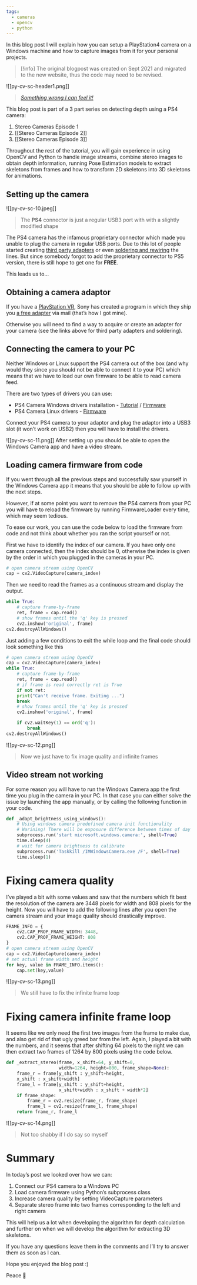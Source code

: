 ```yaml
---
tags:
  - cameras
  - opencv
  - python
---
```

In this blog post I will explain how you can setup a PlayStation4 camera on a Windows machine and how to capture images from it for your personal projects. 

> [!info] The original blogpost was created on Sept 2021 and migrated to the new website, thus the code may need to be revised.

![[py-cv-sc-header1.png]]

> [_Something wrong I can feel it!_](https://www.youtube.com/watch?v=N5gFVSdot48&ab_channel=DhimasEkaKushayandi)

This blog post is part of a 3 part series on detecting depth using a PS4 camera:

1. Stereo Cameras Episode 1
2. [[Stereo Cameras Episode 2]]
3. [[Stereo Cameras Episode 3]]

Throughout the rest of the tutorial, you will gain experience in using OpenCV and Python to handle image streams, combine stereo images to obtain depth information, running Pose Estimation models to extract skeletons from frames and how to transform 2D skeletons into 3D skeletons for animations.

## Setting up the camera

![[py-cv-sc-10.jpeg]]

> The **PS4** connector is just a regular USB3 port with with a slightly modified shape

The PS4 camera has the infamous proprietary connector which made you unable to plug the camera in regular USB ports. Due to this lot of people started creating [third party adapters](https://www.zhilingnetmail.xyz/ProductDetail.aspx?iid=81598222&pr=57.99) or even [soldering and rewiring](https://www.reddit.com/r/PSVRHack/comments/b7bxct/ps4_camera_hack_question/) the lines. But since somebody forgot to add the proprietary connector to PS5 version, there is still hope to get one for **FREE**.

This leads us to...
## Obtaining a camera adaptor

If you have a [PlayStation VR](https://www.amazon.com/PlayStation-VR-Marvels-Iron-Bundle-4/dp/B08CD34NZH/ref=sr_1_3?dchild=1&keywords=ps4%20vr&qid=1630992051&sr=8-3), Sony has created a program in which they ship you [a free adapter](https://camera-adaptor.support.playstation.com/en-gb) via mail (that’s how I got mine).

Otherwise you will need to find a way to acquire or create an adapter for your camera (see the links above for third party adapters and soldering).
## Connecting the camera to your PC

Neither Windows or Linux support the PS4 camera out of the box (and why would they since you should not be able to connect it to your PC) which means that we have to load our own firmware to be able to read camera feed.

There are two types of drivers you can use:
- PS4 Camera Windows drivers installation - [Tutorial](https://www.youtube.com/watch?v=xl7DQdApEW4&ab_channel=Hackinside) / [Firmware](https://github.com/2BytesGoat/ps4-camera/tree/master/dependencies/PS4-CAMERA-DRIVERS-master)
- PS4 Camera Linux drivers - [Firmware](https://github.com/sieuwe1/PS4-eye-camera-for-linux-with-python-and-OpenCV/tree/main/Firmware_loader)

Connect your PS4 camera to your adaptor and plug the adaptor into a USB3 slot (it won’t work on USB2) then you will have to install the drivers.

![[py-cv-sc-11.png]]
After setting up you should be able to open the Windows Camera app and have a video stream.

## Loading camera firmware from code

If you went through all the previous steps and successfully saw yourself in the Windows Camera app it means that you should be able to follow up with the next steps.

However, if at some point you want to remove the PS4 camera from your PC you will have to reload the firmware by running FirmwareLoader every time, which may seem tedious.  

To ease our work, you can use the code below to load the firmware from code and not think about whether you ran the script yourself or not.

First we have to identify the index of our camera. If you have only one camera connected, then the index should be 0, otherwise the index is given by the order in which you plugged in the cameras in your PC.

```python
# open camera stream using OpenCV
cap = cv2.VideoCapture(camera_index)
```

Then we need to read the frames as a continuous stream and display the output.

```python
while True:
    # capture frame-by-frame
    ret, frame = cap.read()
    # show frames until the 'q' key is pressed
    cv2.imshow('original', frame)
cv2.destroyAllWindows()
```

Just adding a few conditions to exit the while loop and the final code should look something like this

```python
# open camera stream using OpenCV
cap = cv2.VideoCapture(camera_index)
while True:
    # capture frame-by-frame
    ret, frame = cap.read()
    # if frame is read correctly ret is True
    if not ret:
    print("Can't receive frame. Exiting ...")
    break
    # show frames until the 'q' key is pressed
    cv2.imshow('original', frame)

    if cv2.waitKey(1) == ord('q'):
        break
cv2.destroyAllWindows()
```

![[py-cv-sc-12.png]]
> Now we just have to fix image quality and infinite frames

## Video stream not working

For some reason you will have to run the Windows Camera app the first time you plug in the camera in your PC. In that case you can either solve the issue by launching the app manually, or by calling the following function in your code.

```python
def _adapt_brightness_using_windows():
    # Using windows camera predefined camera init functionality
    # Warining! There will be exposure difference between times of day
    subprocess.run('start microsoft.windows.camera:', shell=True)
    time.sleep(4)
    # wait for camera brightness to calibrate
    subprocess.run('Taskkill /IMWindowsCamera.exe /F', shell=True)
    time.sleep(1)
```

# Fixing camera quality

I’ve played a bit with some values and saw that the numbers which fit best the resolution of the camera are 3448 pixels for width and 808 pixels for the height. Now you will have to add the following lines after you open the camera stream and your image quality should drastically improve.

```python
FRAME_INFO = {
    cv2.CAP_PROP_FRAME_WIDTH: 3448,
    cv2.CAP_PROP_FRAME_HEIGHT: 808
}
# open camera stream using OpenCV
cap = cv2.VideoCapture(camera_index)
# set actual frame width and height
for key, value in FRAME_INFO.items():
    cap.set(key,value)
```

![[py-cv-sc-13.png]]
> We still have to fix the infinite frame loop

# Fixing camera infinite frame loop

It seems like we only need the first two images from the frame to make due, and also get rid of that ugly greed bar from the left. Again, I played a bit with the numbers, and it seems that after shifting 64 pixels to the right we can then extract two frames of 1264 by 800 pixels using the code below.

```python
def _extract_stereo(frame, x_shift=64, y_shift=0, 
                    width=1264, height=800, frame_shape=None):
    frame_r = frame[y_shift : y_shift+height,
    x_shift : x_shift+width]
    frame_l = frame[y_shift : y_shift+height,
                    x_shift+width : x_shift + width*2]
    if frame_shape:
        frame_r = cv2.resize(frame_r, frame_shape)
        frame_l = cv2.resize(frame_l, frame_shape)
    return frame_r, frame_l
```

![[py-cv-sc-14.png]]
> Not too shabby if I do say so myself

# Summary

In today’s post we looked over how we can:

1. Connect our PS4 camera to a Windows PC
2. Load camera firmware using Python’s subprocess class
3. Increase camera quality by setting VideoCapture parameters
4. Separate stereo frame into two frames corresponding to the left and right camera

This will help us a lot when developing the algorithm for depth calculation and further on when we will develop the algorithm for extracting 3D skeletons.

If you have any questions leave them in the comments and I’ll try to answer them as soon as I can.

Hope you enjoyed the blog post :)

Peace 🐐